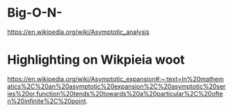 # Big-O-N-

https://en.wikipedia.org/wiki/Asymptotic_analysis

# Highlighting on Wikpieia woot

https://en.wikipedia.org/wiki/Asymptotic_expansion#:~:text=In%20mathematics%2C%20an%20asymptotic%20expansion%2C%20asymptotic%20series%20or,function%20tends%20towards%20a%20particular%2C%20often%20infinite%2C%20point.
